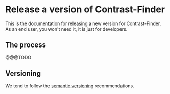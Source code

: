 # Release a version of Contrast-Finder

This is the documentation for releasing a new version for Contrast-Finder.
As an end user, you won't need it, it is just for developers.

## The process
@@@TODO

## Versioning

We tend to follow the [semantic versioning](http://semver.org/) recommendations.